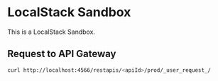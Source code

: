 # LocalStack Sandbox

This is a LocalStack Sandbox.

## Request to API Gateway

```sh
curl http://localhost:4566/restapis/<apiId>/prod/_user_request_/
```
